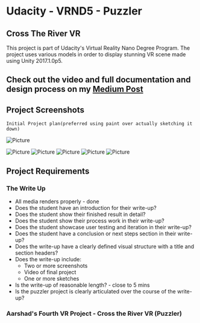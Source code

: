 # Udacity - VRND5 - Puzzler
## Cross The River VR 
This project is part of Udacity's Virtual Reality Nano Degree Program.
The project uses various models in order to display stunning VR scene made using Unity 2017.1.0p5.

## Check out the video and full documentation and design process on my [Medium Post](https://medium.com/@addy.aarshad/journey-to-virtual-reality-f7370a0cbbb1)


## Project Screenshots
```
Initial Project plan(preferred using paint over actually sketching it down)
```

![Picture](https://github.com/aarshad786/Udacity-PuzzlerVR/blob/master/rough%20Sketch.jpg)


![Picture](https://github.com/aarshad786/Udacity-PuzzlerVR/blob/master/Screenshots/4x4Matrix.png)
![Picture](https://github.com/aarshad786/Udacity-PuzzlerVR/blob/master/Screenshots/After_Trees.png)
![Picture](https://github.com/aarshad786/Udacity-PuzzlerVR/blob/master/Screenshots/Papyrus.png)
![Picture](https://github.com/aarshad786/Udacity-PuzzlerVR/blob/master/Screenshots/portal.png)
![Picture](https://github.com/aarshad786/Udacity-PuzzlerVR/blob/master/Screenshots/puzzle_Sample.png)


## Project Requirements
### The Write Up
* All media renders properly - done
* Does the student have an introduction for their write-up?
* Does the student show their finished result in detail?
* Does the student show their process work in their write-up?
* Does the student showcase user testing and iteration in their write-up?
* Does the student have a conclusion or next steps section in their write-up?
* Does the write-up have a clearly defined visual structure with a title and section headers?
* Does the write-up include:
    * Two or more screenshots
    * Video of final project
    * One or more sketches
* Is the write-up of reasonable length? - close to 5 mins
* Is the puzzler project is clearly articulated over the course of the write-up?


### Aarshad's Fourth VR Project - Cross the River VR (Puzzler)